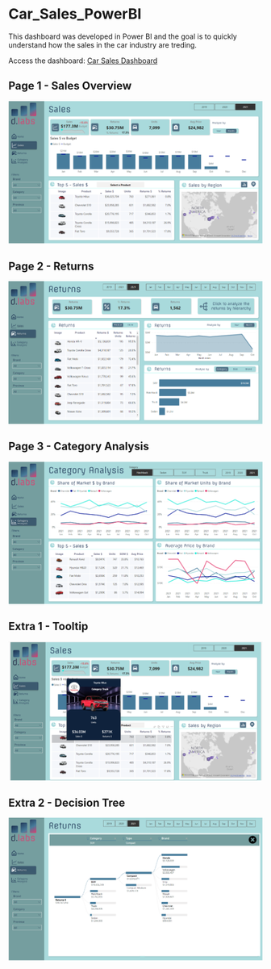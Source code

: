 # Car_Sales_PowerBI
This dashboard was developed in Power BI and the goal is to quickly understand how the sales in the car industry are treding.

Access the dashboard: [Car Sales Dashboard](https://app.powerbi.com/view?r=eyJrIjoiNmI4MmFkNmQtNzZiZi00Y2I0LTgzMzgtNDQzNjU5ZjhhYTdiIiwidCI6ImI3M2I4M2U2LWE0N2ItNGExYS1hNGIyLWY3Mjk5MGNlNjM0OSJ9)

## Page 1 - Sales Overview

![](https://github.com/Bruno-OGSilva/Car_Sales_PowerBI/blob/de0651cf671483d3773b9048f9db24b5959ebe5d/Assets/Sales_Page.png)

## Page 2 - Returns

![](https://github.com/Bruno-OGSilva/Car_Sales_PowerBI/blob/de0651cf671483d3773b9048f9db24b5959ebe5d/Assets/Returns_Page.png)

## Page 3 - Category Analysis

![](https://github.com/Bruno-OGSilva/Car_Sales_PowerBI/blob/de0651cf671483d3773b9048f9db24b5959ebe5d/Assets/Category_Page.png)

## Extra 1 - Tooltip

![](https://github.com/Bruno-OGSilva/Car_Sales_PowerBI/blob/de0651cf671483d3773b9048f9db24b5959ebe5d/Assets/ToolTip_Page.png)

## Extra 2 - Decision Tree

![](https://github.com/Bruno-OGSilva/Car_Sales_PowerBI/blob/de0651cf671483d3773b9048f9db24b5959ebe5d/Assets/Decision_Tree_Page.png)
